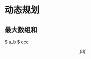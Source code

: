 <head>
    <script defer src="https://cdn.jsdelivr.net/npm/katex@0.15.1/dist/katex.min.js"
        integrity="sha384-z1fJDqw8ZApjGO3/unPWUPsIymfsJmyrDVWC8Tv/a1HeOtGmkwNd/7xUS0Xcnvsx"
        crossorigin="anonymous"></script>
    <script defer src="https://cdn.jsdelivr.net/npm/katex@0.15.1/dist/contrib/auto-render.min.js"
        integrity="sha384-+XBljXPPiv+OzfbB3cVmLHf4hdUFHlWNZN5spNQ7rmHTXpd7WvJum6fIACpNNfIR"
        crossorigin="anonymous"></script>
</head>
<script>
        document.addEventListener("DOMContentLoaded", function () {
            renderMathInElement(document.body, {
                // customised options
                // • auto-render specific keys, e.g.:
                delimiters: [
                    { left: '$$', right: '$$', display: true },
                    { left: '$', right: '$', display: false },
                    { left: '\\(', right: '\\)', display: false },
                    { left: '\\[', right: '\\]', display: true }
                ],
                // • rendering keys, e.g.:
                throwOnError: false
            });
        });
    </script>

# 动态规划

## 最大数组和

$ a_b $ ccc

$$
fdf
$$